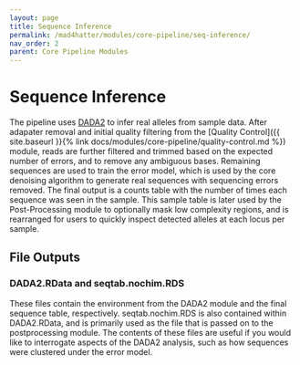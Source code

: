 ```yaml
---
layout: page
title: Sequence Inference
permalink: /mad4hatter/modules/core-pipeline/seq-inference/
nav_order: 2
parent: Core Pipeline Modules
---
```


# Sequence Inference

The pipeline uses [DADA2](https://benjjneb.github.io/dada2/index.html) to infer real alleles from sample data. After adapater removal and initial quality filtering from the [Quality Control]({{ site.baseurl }}{% link docs/modules/core-pipeline/quality-control.md %}) module, reads are further filtered and trimmed based on the expected number of errors, and to remove any ambiguous bases. Remaining sequences are used to train the error model, which is used by the core denoising algorithm to generate real sequences with sequencing errors removed. The final output is a counts table with the number of times each sequence was seen in the sample. This sample table is later used by the Post-Processing module to optionally mask low complexity regions, and is rearranged for users to quickly inspect detected alleles at each locus per sample. 

## File Outputs

### DADA2.RData and seqtab.nochim.RDS

These files contain the environment from the DADA2 module and the final sequence table, respectively. seqtab.nochim.RDS is also contained within DADA2.RData, and is primarily used as the file that is passed on to the postprocessing module. The contents of these files are useful if you would like to interrogate aspects of the DADA2 analysis, such as how sequences were clustered under the error model.


[jekyll-organization]: https://github.com/EPPIcenter
